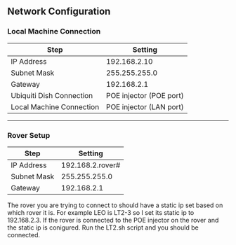 ## Network Configuration

### Local Machine Connection

| Step                            | Setting               |
|---------------------------------|------------------------|
| IP Address                      | 192.168.2.10           |
| Subnet Mask                     | 255.255.255.0          |
| Gateway                         | 192.168.2.1            |
| Ubiquiti Dish Connection        | POE injector (POE port)|
| Local Machine Connection        | POE injector (LAN port)|

---

### Rover Setup

| Step            | Setting             |
|-----------------|---------------------|
| IP Address      | 192.168.2.rover#    |
| Subnet Mask     | 255.255.255.0       |
| Gateway         | 192.168.2.1         |


The rover you are trying to connect to should have a static ip set based on which rover it is. For example LEO is LT2-3 so I set its static ip to 192.168.2.3.
If the rover is connected to the POE injector on the rover and the static ip is conigured. Run the LT2.sh script and you should be connected.
